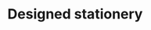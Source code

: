 ---
#preview
title: Designed stationery
image: /img/portfolio/29.jpg
category: Design
category_slug: design
#portfolio image size for masonry layout: horizontal, vertical, square
masonrySize: vertical
short: Stationery composition for a new brand in pressed cardboard

#full details
description:
  title: "Description Of The <br>Entire Project"
  content: "
      <p>Ut magna consequat nibh turpis, vitae donec turpis platea class. Egestas aenean tincidunt, torquent felis orci nibh aliquam.</p>
      <p>Ipsum curae curabitur dapibus non netus dolor ante ut laoreet, turpis faucibus sodales euismod conubia taciti quisque vestibulum, vitae adipiscing bibendum himenaeos lobortis dictum etiam mattis.</p>
  "

details:
  items:
    - label: "Created:"
      value: "Mar 25th, 2021"

    - label: "Client:"
      value: "Envato Marketplace"

    - label: "Category:"
      value: "Photographic, Flyer, Illustration"

    - label: "Dimensions:"
      value: "1920 x 1080px"

gallery:
  - image: /img/portfolio/39.jpg
    alt: image

  - image: /img/portfolio/40.jpg
    alt: image

---